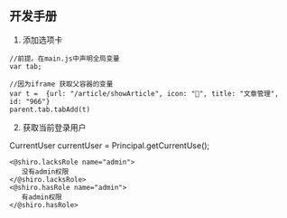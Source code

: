 

## 开发手册
1. 添加选项卡

```
//前提。在main.js中声明全局变量
var tab;

//因为iframe 获取父容器的变量
var t =  {url: "/article/showArticle", icon: "", title: "文章管理", id: "966"}
parent.tab.tabAdd(t)
```
2. 获取当前登录用户

 CurrentUser currentUser = Principal.getCurrentUse();
 
 ```
 <@shiro.lacksRole name="admin">
    没有admin权限
 </@shiro.lacksRole>
 <@shiro.hasRole name="admin">
    有admin权限
 </@shiro.hasRole>
 ```
 
 